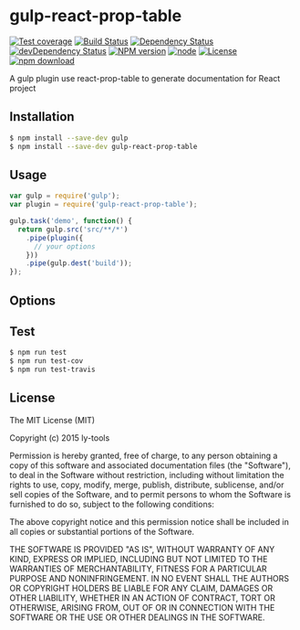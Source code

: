 # gulp-react-prop-table

[![Test coverage](https://img.shields.io/coveralls/ly-tools/gulp-react-prop-table.svg?style=flat-square)](https://coveralls.io/r/ly-tools/gulp-react-prop-table?branch=master)
[![Build Status](https://travis-ci.org/ly-tools/gulp-react-prop-table.png)](https://travis-ci.org/ly-tools/gulp-react-prop-table)
[![Dependency Status](https://david-dm.org/ly-tools/gulp-react-prop-table.svg)](https://david-dm.org/ly-tools/gulp-react-prop-table)
[![devDependency Status](https://david-dm.org/ly-tools/gulp-react-prop-table/dev-status.svg)](https://david-dm.org/ly-tools/gulp-react-prop-table#info=devDependencies)
[![NPM version](http://img.shields.io/npm/v/gulp-react-prop-table.svg?style=flat-square)](http://npmjs.org/package/gulp-react-prop-table)
[![node](https://img.shields.io/badge/node.js-%3E=_4.0-green.svg?style=flat-square)](http://nodejs.org/download/)
[![License](http://img.shields.io/npm/l/gulp-react-prop-table.svg?style=flat-square)](LICENSE)
[![npm download](https://img.shields.io/npm/dm/gulp-react-prop-table.svg?style=flat-square)](https://npmjs.org/package/gulp-react-prop-table)

A gulp plugin use react-prop-table to generate documentation for React project

## Installation

```bash
$ npm install --save-dev gulp
$ npm install --save-dev gulp-react-prop-table
```

## Usage

```javascript
var gulp = require('gulp');
var plugin = require('gulp-react-prop-table');

gulp.task('demo', function() {
  return gulp.src('src/**/*')
    .pipe(plugin({
      // your options
    }))
    .pipe(gulp.dest('build'));
});
```

## Options

## Test

```bash
$ npm run test
$ npm run test-cov
$ npm run test-travis
```

## License

The MIT License (MIT)

Copyright (c) 2015 ly-tools

Permission is hereby granted, free of charge, to any person obtaining a copy
of this software and associated documentation files (the "Software"), to deal
in the Software without restriction, including without limitation the rights
to use, copy, modify, merge, publish, distribute, sublicense, and/or sell
copies of the Software, and to permit persons to whom the Software is
furnished to do so, subject to the following conditions:

The above copyright notice and this permission notice shall be included in all
copies or substantial portions of the Software.

THE SOFTWARE IS PROVIDED "AS IS", WITHOUT WARRANTY OF ANY KIND, EXPRESS OR
IMPLIED, INCLUDING BUT NOT LIMITED TO THE WARRANTIES OF MERCHANTABILITY,
FITNESS FOR A PARTICULAR PURPOSE AND NONINFRINGEMENT. IN NO EVENT SHALL THE
AUTHORS OR COPYRIGHT HOLDERS BE LIABLE FOR ANY CLAIM, DAMAGES OR OTHER
LIABILITY, WHETHER IN AN ACTION OF CONTRACT, TORT OR OTHERWISE, ARISING FROM,
OUT OF OR IN CONNECTION WITH THE SOFTWARE OR THE USE OR OTHER DEALINGS IN THE
SOFTWARE.
